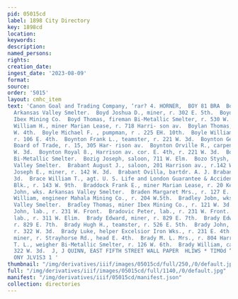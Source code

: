```yaml
---
pid: 05015cd
label: 1898 City Directory
key: 1898cd
location: 
keywords: 
description: 
named_persons: 
rights: 
creation_date: 
ingest_date: '2023-08-09'
format: 
source: 
order: '5015'
layout: cmhc_item
text: 'Canon Goal and Trading Company, ‘rar? 4. HORNER,  BOY 81 BRA  Boyd John, wks.
  Arkansas Valley Smelter.  Boyd Joshua D., miner, r. 302 E. 5th.  Boyd J. F., miner
  Ibex Mining Co.  Boyd Thomas, fireman Bi-Metallic Smelter, r. 530 W. 3d.  Boydstun
  William H., miner Marian Lease, r. 718 Harri- son av.  Boylan Thomas, clk., r.501
  W. 4th.  Boyle Michael F. , pumpman, r . 225 EH. 10th.  Boyle William C., miner,
  r. 106 E. 4th.  Boynton Frank L., teamster, r. 221 W. 3d.  Boynton George w., with
  Board of Trade, r. 15, 305 Har- rison av.  Boynton Orville R., carpenter, r. 221
  W. 3d.  Boynton Royal 8., Harrison av. cor. E. 4th, r. 221 W. 3d.  Bozig John, lab.
  Bi-Metallic Smelter.  Bozig Joseph, saloon, 711 W. Elm.  Bozo Stysh, wks. Arkansas
  Valley Smelter.  Brabant August J., saloon, 201 Harrison av., r.142 W. 3d.  Brabant
  Joseph E., miner, r. 142 W. 3d.  Brabant Ovilla, bartdr. A. J. Brabant, r. 142 W.
  3d.  Brace William T., agt. U. S. Life and London Guarantee & Accident Co., § Emmet
  Blk., r. 143 W. 9th.  Braddock Frank E., miner Marian Lease, r. 20 Keystone Blk.  Braden
  John, wks. Arkansas Valley Smelter.  Braden Margaret Mrs., r. 127 E. 8th.  Braden
  William, engineer Mahala Mining Co., r. 204 W.5th.  Bradley Jobn, wks. Arkansas
  Valley Smelter.  Bradley Thomas, miner Ibex Mining Co., r. 121 W. 3d.  Bradovic
  John, lab., r. 231 W. Front.  Bradovic Peter, lab., r. 231 W. Front.  Bradovic Peter,
  lab., r. 311 W. Elim.  Brady Edward, miner, r. 829 E. 7th.  Brady Edward Jr., miner,
  r. 829 E. 7th.  Brady Hugh H., teamster, r. 526 E. 5th.  Brady John, carpenter,
  r. 322 W. 3d.  Brady Luke, helper Excelsior Iron Wks., r. 231 E. 4th.  Brady Michael,
  miner, r. Strayhorse Rd., head E. 4th.  Brady M. L. Mrs., r. 804 Harrison av.  Brady
  T. L., weigher Bi-Metallic Smelter, r. 126 W. 6th.  Brady William, carpenter, r.
  322 W. 3d.  J, J QUINN, EAST FIFTH STREET WALL PAPER  HLIWS * TIMOd “* “srs SNVOT
  ONY JLV1S3 1 '
thumbnail: "/img/derivatives/iiif/images/05015cd/full/250,/0/default.jpg"
full: "/img/derivatives/iiif/images/05015cd/full/1140,/0/default.jpg"
manifest: "/img/derivatives/iiif/05015cd/manifest.json"
collection: directories
---
```

